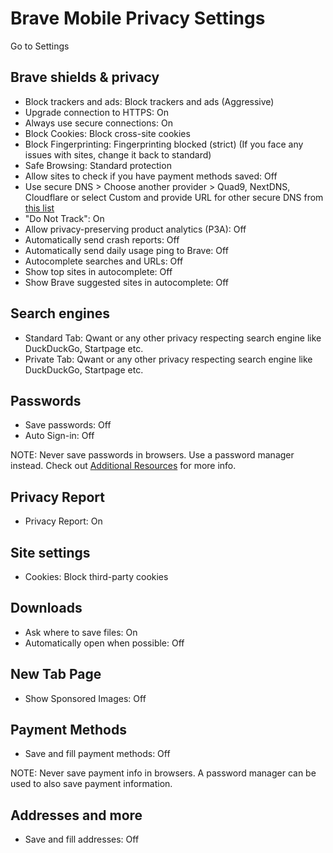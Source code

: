 # Brave Mobile Privacy Settings

Go to Settings



## Brave shields & privacy
- Block trackers and ads: Block trackers and ads (Aggressive)
- Upgrade connection to HTTPS: On
- Always use secure connections: On
- Block Cookies: Block cross-site cookies
- Block Fingerprinting: Fingerprinting blocked (strict) (If you face any issues with sites, change it back to standard)
- Safe Browsing: Standard protection
- Allow sites to check if you have payment methods saved: Off
- Use secure DNS > Choose another provider > Quad9, NextDNS, Cloudflare or select Custom and provide URL for other secure DNS from [this list](https://privacyguides.org/providers/dns/)
- "Do Not Track": On
- Allow privacy-preserving product analytics (P3A): Off
- Automatically send crash reports: Off
- Automatically send daily usage ping to Brave: Off
- Autocomplete searches and URLs: Off
- Show top sites in autocomplete: Off
- Show Brave suggested sites in autocomplete: Off



## Search engines
- Standard Tab: Qwant or any other privacy respecting search engine like DuckDuckGo, Startpage etc.
- Private Tab: Qwant or any other privacy respecting search engine like DuckDuckGo, Startpage etc.



## Passwords
- Save passwords: Off
- Auto Sign-in: Off

NOTE: Never save passwords in browsers. Use a password manager instead. Check out [Additional Resources](https://github.com/the-weird-aquarian/privacy-settings#additional-resources) for more info.



## Privacy Report
- Privacy Report: On



## Site settings
- Cookies: Block third-party cookies



## Downloads
- Ask where to save files: On
- Automatically open when possible: Off



## New Tab Page
- Show Sponsored Images: Off



## Payment Methods
- Save and fill payment methods: Off

NOTE: Never save payment info in browsers. A password manager can be used to also save payment information.



## Addresses and more
- Save and fill addresses: Off
